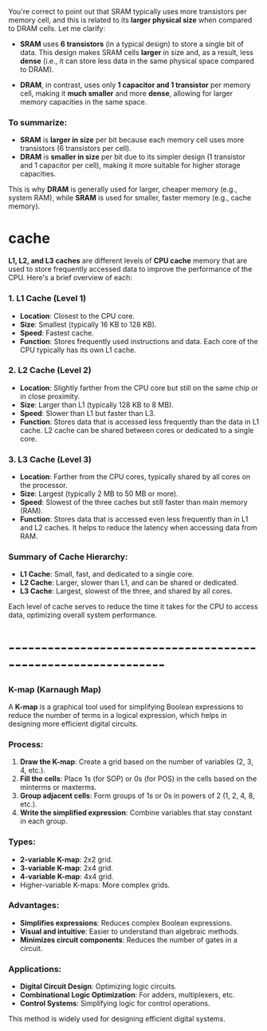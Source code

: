 You're correct to point out that SRAM typically uses more transistors per memory cell, and this is related to its **larger physical size** when compared to DRAM cells. Let me clarify:

- **SRAM** uses **6 transistors** (in a typical design) to store a single bit of data. This design makes SRAM cells **larger** in size and, as a result, less **dense** (i.e., it can store less data in the same physical space compared to DRAM).
  
- **DRAM**, in contrast, uses only **1 capacitor and 1 transistor** per memory cell, making it **much smaller** and more **dense**, allowing for larger memory capacities in the same space.

### To summarize:
- **SRAM** is **larger in size** per bit because each memory cell uses more transistors (6 transistors per cell).
- **DRAM** is **smaller in size** per bit due to its simpler design (1 transistor and 1 capacitor per cell), making it more suitable for higher storage capacities. 

This is why **DRAM** is generally used for larger, cheaper memory (e.g., system RAM), while **SRAM** is used for smaller, faster memory (e.g., cache memory).

# cache 

**L1, L2, and L3 caches** are different levels of **CPU cache** memory that are used to store frequently accessed data to improve the performance of the CPU. Here's a brief overview of each:

### **1. L1 Cache (Level 1)**
- **Location**: Closest to the CPU core.
- **Size**: Smallest (typically 16 KB to 128 KB).
- **Speed**: Fastest cache.
- **Function**: Stores frequently used instructions and data. Each core of the CPU typically has its own L1 cache.
  
### **2. L2 Cache (Level 2)**
- **Location**: Slightly farther from the CPU core but still on the same chip or in close proximity.
- **Size**: Larger than L1 (typically 128 KB to 8 MB).
- **Speed**: Slower than L1 but faster than L3.
- **Function**: Stores data that is accessed less frequently than the data in L1 cache. L2 cache can be shared between cores or dedicated to a single core.

### **3. L3 Cache (Level 3)**
- **Location**: Farther from the CPU cores, typically shared by all cores on the processor.
- **Size**: Largest (typically 2 MB to 50 MB or more).
- **Speed**: Slowest of the three caches but still faster than main memory (RAM).
- **Function**: Stores data that is accessed even less frequently than in L1 and L2 caches. It helps to reduce the latency when accessing data from RAM.

### **Summary of Cache Hierarchy:**
- **L1 Cache**: Small, fast, and dedicated to a single core.
- **L2 Cache**: Larger, slower than L1, and can be shared or dedicated.
- **L3 Cache**: Largest, slowest of the three, and shared by all cores.

Each level of cache serves to reduce the time it takes for the CPU to access data, optimizing overall system performance.


# --------------------------------------------------------------

### **K-map (Karnaugh Map)**

A **K-map** is a graphical tool used for simplifying Boolean expressions to reduce the number of terms in a logical expression, which helps in designing more efficient digital circuits.

### **Process:**
1. **Draw the K-map**: Create a grid based on the number of variables (2, 3, 4, etc.).
2. **Fill the cells**: Place 1s (for SOP) or 0s (for POS) in the cells based on the minterms or maxterms.
3. **Group adjacent cells**: Form groups of 1s or 0s in powers of 2 (1, 2, 4, 8, etc.).
4. **Write the simplified expression**: Combine variables that stay constant in each group.

### **Types:**
- **2-variable K-map**: 2x2 grid.
- **3-variable K-map**: 2x4 grid.
- **4-variable K-map**: 4x4 grid.
- Higher-variable K-maps: More complex grids.

### **Advantages:**
- **Simplifies expressions**: Reduces complex Boolean expressions.
- **Visual and intuitive**: Easier to understand than algebraic methods.
- **Minimizes circuit components**: Reduces the number of gates in a circuit.

### **Applications:**
- **Digital Circuit Design**: Optimizing logic circuits.
- **Combinational Logic Optimization**: For adders, multiplexers, etc.
- **Control Systems**: Simplifying logic for control operations.

This method is widely used for designing efficient digital systems.
